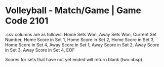 # Volleyball - Match/Game | Game Code 2101
.csv columns are as follows: Home Sets Won, Away Sets Won, Current Set Number, Home Score in Set 1, Home Score in Set 2, Home Score in Set 3, Home Score in Set 4, Away Score in Set 1, Away Score in Set 2, Away Score in Set 3, Away Score in Set 4, EOF

Scores for sets that have not yet ended will return blank (two nbsp)